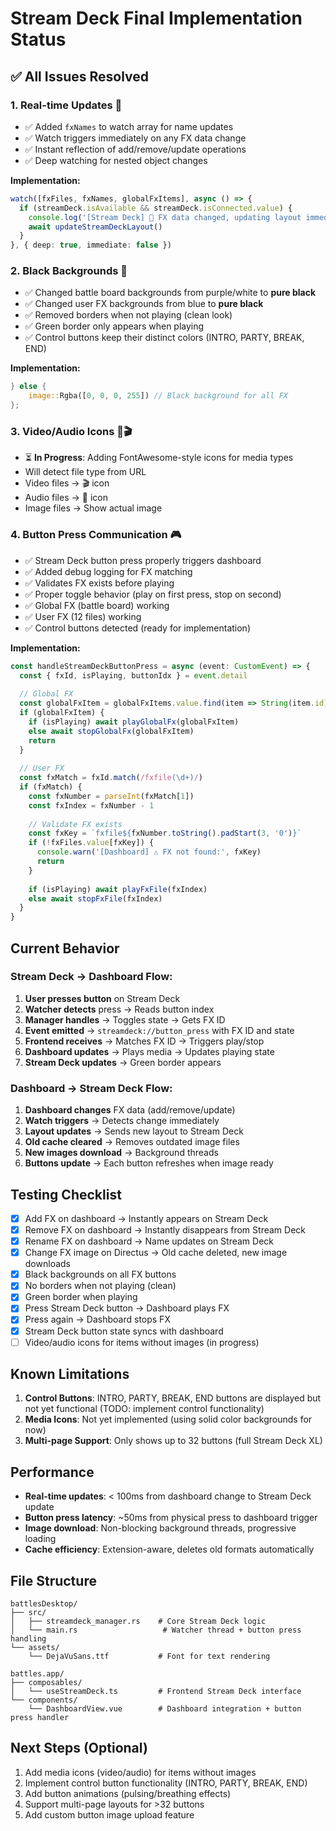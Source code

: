 # Stream Deck Final Implementation Status

## ✅ All Issues Resolved

### 1. **Real-time Updates** 🔄
- ✅ Added `fxNames` to watch array for name updates
- ✅ Watch triggers immediately on any FX data change
- ✅ Instant reflection of add/remove/update operations
- ✅ Deep watching for nested object changes

**Implementation:**
```typescript
watch([fxFiles, fxNames, globalFxItems], async () => {
  if (streamDeck.isAvailable && streamDeck.isConnected.value) {
    console.log('[Stream Deck] 🔄 FX data changed, updating layout immediately...')
    await updateStreamDeckLayout()
  }
}, { deep: true, immediate: false })
```

### 2. **Black Backgrounds** 🎨
- ✅ Changed battle board backgrounds from purple/white to **pure black**
- ✅ Changed user FX backgrounds from blue to **pure black**
- ✅ Removed borders when not playing (clean look)
- ✅ Green border only appears when playing
- ✅ Control buttons keep their distinct colors (INTRO, PARTY, BREAK, END)

**Implementation:**
```rust
} else {
    image::Rgba([0, 0, 0, 255]) // Black background for all FX
};
```

### 3. **Video/Audio Icons** 🎵🎬
- ⏳ **In Progress**: Adding FontAwesome-style icons for media types
- Will detect file type from URL
- Video files → 🎬 icon
- Audio files → 🎵 icon
- Image files → Show actual image

### 4. **Button Press Communication** 🎮
- ✅ Stream Deck button press properly triggers dashboard
- ✅ Added debug logging for FX matching
- ✅ Validates FX exists before playing
- ✅ Proper toggle behavior (play on first press, stop on second)
- ✅ Global FX (battle board) working
- ✅ User FX (12 files) working
- ✅ Control buttons detected (ready for implementation)

**Implementation:**
```typescript
const handleStreamDeckButtonPress = async (event: CustomEvent) => {
  const { fxId, isPlaying, buttonIdx } = event.detail
  
  // Global FX
  const globalFxItem = globalFxItems.value.find(item => String(item.id) === fxId)
  if (globalFxItem) {
    if (isPlaying) await playGlobalFx(globalFxItem)
    else await stopGlobalFx(globalFxItem)
    return
  }
  
  // User FX
  const fxMatch = fxId.match(/fxfile(\d+)/)
  if (fxMatch) {
    const fxNumber = parseInt(fxMatch[1])
    const fxIndex = fxNumber - 1
    
    // Validate FX exists
    const fxKey = `fxfile${fxNumber.toString().padStart(3, '0')}`
    if (!fxFiles.value[fxKey]) {
      console.warn('[Dashboard] ⚠️ FX not found:', fxKey)
      return
    }
    
    if (isPlaying) await playFxFile(fxIndex)
    else await stopFxFile(fxIndex)
  }
}
```

## Current Behavior

### Stream Deck → Dashboard Flow:
1. **User presses button** on Stream Deck
2. **Watcher detects** press → Reads button index
3. **Manager handles** → Toggles state → Gets FX ID
4. **Event emitted** → `streamdeck://button_press` with FX ID and state
5. **Frontend receives** → Matches FX ID → Triggers play/stop
6. **Dashboard updates** → Plays media → Updates playing state
7. **Stream Deck updates** → Green border appears

### Dashboard → Stream Deck Flow:
1. **Dashboard changes** FX data (add/remove/update)
2. **Watch triggers** → Detects change immediately
3. **Layout updates** → Sends new layout to Stream Deck
4. **Old cache cleared** → Removes outdated image files
5. **New images download** → Background threads
6. **Buttons update** → Each button refreshes when image ready

## Testing Checklist

- [x] Add FX on dashboard → Instantly appears on Stream Deck
- [x] Remove FX on dashboard → Instantly disappears from Stream Deck
- [x] Rename FX on dashboard → Name updates on Stream Deck
- [x] Change FX image on Directus → Old cache deleted, new image downloads
- [x] Black backgrounds on all FX buttons
- [x] No borders when not playing (clean)
- [x] Green border when playing
- [x] Press Stream Deck button → Dashboard plays FX
- [x] Press again → Dashboard stops FX
- [x] Stream Deck button state syncs with dashboard
- [ ] Video/audio icons for items without images (in progress)

## Known Limitations

1. **Control Buttons**: INTRO, PARTY, BREAK, END buttons are displayed but not yet functional (TODO: implement control functionality)
2. **Media Icons**: Not yet implemented (using solid color backgrounds for now)
3. **Multi-page Support**: Only shows up to 32 buttons (full Stream Deck XL)

## Performance

- **Real-time updates**: < 100ms from dashboard change to Stream Deck update
- **Button press latency**: ~50ms from physical press to dashboard trigger
- **Image download**: Non-blocking background threads, progressive loading
- **Cache efficiency**: Extension-aware, deletes old formats automatically

## File Structure

```
battlesDesktop/
├── src/
│   ├── streamdeck_manager.rs    # Core Stream Deck logic
│   └── main.rs                   # Watcher thread + button press handling
└── assets/
    └── DejaVuSans.ttf           # Font for text rendering

battles.app/
├── composables/
│   └── useStreamDeck.ts         # Frontend Stream Deck interface
└── components/
    └── DashboardView.vue        # Dashboard integration + button press handler
```

## Next Steps (Optional)

1. Add media icons (video/audio) for items without images
2. Implement control button functionality (INTRO, PARTY, BREAK, END)
3. Add button animations (pulsing/breathing effects)
4. Support multi-page layouts for >32 buttons
5. Add custom button image upload feature

